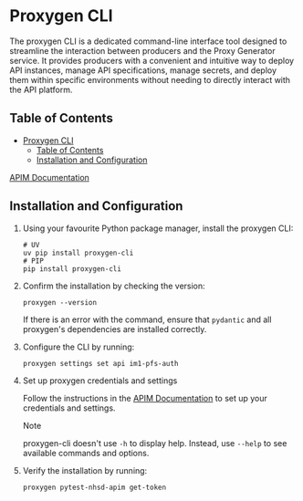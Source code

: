 # Proxygen CLI

The proxygen CLI is a dedicated command-line interface tool designed to streamline the interaction between producers and the Proxy Generator service. It provides producers with a convenient and intuitive way to deploy API instances, manage API specifications, manage secrets, and deploy them within specific environments without needing to directly interact with the API platform.

## Table of Contents

- [Proxygen CLI](#proxygen-cli)
  - [Table of Contents](#table-of-contents)
  - [Installation and Configuration](#installation-and-configuration)

[APIM Documentation](https://nhsd-confluence.digital.nhs.uk/spaces/APM/pages/804495095/Proxygen+CLI+user+guide#ProxygenCLIuserguide-Settingupsettingsandcredentials)

## Installation and Configuration

1. Using your favourite Python package manager, install the proxygen CLI:

    ```shell
    # UV
    uv pip install proxygen-cli
    # PIP
    pip install proxygen-cli
    ```

2. Confirm the installation by checking the version:

    ```shell
    proxygen --version
    ```

    If there is an error with the command, ensure that `pydantic` and all proxygen's dependencies are installed correctly.

3. Configure the CLI by running:

    ```shell
    proxygen settings set api im1-pfs-auth
    ```

4. Set up proxygen credentials and settings

    Follow the instructions in the [APIM Documentation](https://nhsd-confluence.digital.nhs.uk/spaces/APM/pages/804495095/Proxygen+CLI+user+guide#ProxygenCLIuserguide-Configuringsettingsandcredentials) to set up your credentials and settings.

    > [!NOTE]
    > proxygen-cli doesn't use `-h` to display help. Instead, use `--help` to see available commands and options.

5. Verify the installation by running:

    ```shell
    proxygen pytest-nhsd-apim get-token
    ```
